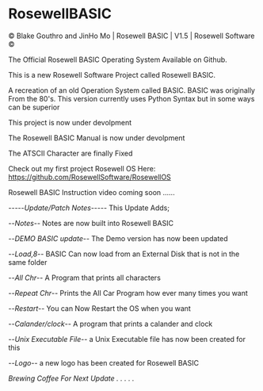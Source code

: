 # RosewellBASIC

© Blake Gouthro and JinHo Mo | Rosewell BASIC | V1.5 | Rosewell Software ©

The Official Rosewell BASIC Operating System Available on Github.

This is a new Rosewell Software Project called Rosewell BASIC.

A recreation of an old Operation System called BASIC.
BASIC was originally From the 80's.
This version currently uses Python Syntax but in some ways can be superior

This project is now under devolpment

The Rosewell BASIC Manual is now under devolpment

The ATSCII Character are finally Fixed

Check out my first project Rosewell OS Here:
https://github.com/RosewellSoftware/RosewellOS

Rosewell BASIC Instruction video coming soon ......

-----*Update/Patch Notes*-----
This Update Adds;

--*Notes*-- Notes are now built into Rosewell BASIC

--*DEMO BASIC update*-- The Demo version has now been updated

--*Load,8*-- BASIC Can now load from an External Disk that is not in the same folder

--*All Chr*-- A Program that prints all characters

--*Repeat Chr*-- Prints the All Car Program how ever many times you want

--*Restart*-- You can Now Restart the OS when you want

--*Calander/clock*-- A program that prints a calander and clock

--*Unix Executable File*-- a Unix Executable file has now been created for this

--*Logo*-- a new logo has been created for Rosewell BASIC



*Brewing Coffee For Next Update . . . . .*
